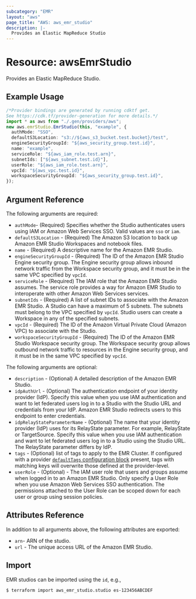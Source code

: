 ```yaml
---
subcategory: "EMR"
layout: "aws"
page_title: "AWS: aws_emr_studio"
description: |-
  Provides an Elastic MapReduce Studio
---
```


# Resource: awsEmrStudio

Provides an Elastic MapReduce Studio.

## Example Usage

```typescript
/*Provider bindings are generated by running cdktf get.
See https://cdk.tf/provider-generation for more details.*/
import * as aws from "./.gen/providers/aws";
new aws.emrStudio.EmrStudio(this, "example", {
  authMode: "SSO",
  defaultS3Location: "s3://${aws_s3_bucket.test.bucket}/test",
  engineSecurityGroupId: "${aws_security_group.test.id}",
  name: "example",
  serviceRole: "${aws_iam_role.test.arn}",
  subnetIds: ["${aws_subnet.test.id}"],
  userRole: "${aws_iam_role.test.arn}",
  vpcId: "${aws_vpc.test.id}",
  workspaceSecurityGroupId: "${aws_security_group.test.id}",
});

```

## Argument Reference

The following arguments are required:

* `authMode`- (Required) Specifies whether the Studio authenticates users using IAM or Amazon Web Services SSO. Valid values are `sso` or `iam`.
* `defaultS3Location` - (Required) The Amazon S3 location to back up Amazon EMR Studio Workspaces and notebook files.
* `name` - (Required) A descriptive name for the Amazon EMR Studio.
* `engineSecurityGroupId` - (Required) The ID of the Amazon EMR Studio Engine security group. The Engine security group allows inbound network traffic from the Workspace security group, and it must be in the same VPC specified by `vpcId`.
* `serviceRole` - (Required) The IAM role that the Amazon EMR Studio assumes. The service role provides a way for Amazon EMR Studio to interoperate with other Amazon Web Services services.
* `subnetIds` - (Required) A list of subnet IDs to associate with the Amazon EMR Studio. A Studio can have a maximum of 5 subnets. The subnets must belong to the VPC specified by `vpcId`. Studio users can create a Workspace in any of the specified subnets.
* `vpcId` - (Required) The ID of the Amazon Virtual Private Cloud (Amazon VPC) to associate with the Studio.
* `workspaceSecurityGroupId` - (Required) The ID of the Amazon EMR Studio Workspace security group. The Workspace security group allows outbound network traffic to resources in the Engine security group, and it must be in the same VPC specified by `vpcId`.

The following arguments are optional:

* `description` - (Optional) A detailed description of the Amazon EMR Studio.
* `idpAuthUrl` - (Optional) The authentication endpoint of your identity provider (IdP). Specify this value when you use IAM authentication and want to let federated users log in to a Studio with the Studio URL and credentials from your IdP. Amazon EMR Studio redirects users to this endpoint to enter credentials.
* `idpRelayStateParameterName` - (Optional) The name that your identity provider (IdP) uses for its RelayState parameter. For example, RelayState or TargetSource. Specify this value when you use IAM authentication and want to let federated users log in to a Studio using the Studio URL. The RelayState parameter differs by IdP.
* `tags` - (Optional) list of tags to apply to the EMR Cluster. If configured with a provider [`defaultTags` configuration block](https://registry.terraform.io/providers/hashicorp/aws/latest/docs#default_tags-configuration-block) present, tags with matching keys will overwrite those defined at the provider-level.
* `userRole` - (Optional) - The IAM user role that users and groups assume when logged in to an Amazon EMR Studio. Only specify a User Role when you use Amazon Web Services SSO authentication. The permissions attached to the User Role can be scoped down for each user or group using session policies.

## Attributes Reference

In addition to all arguments above, the following attributes are exported:

* `arn`- ARN of the studio.
* `url` - The unique access URL of the Amazon EMR Studio.

## Import

EMR studios can be imported using the `id`, e.g.,

```console
$ terraform import aws_emr_studio.studio es-123456ABCDEF
```
